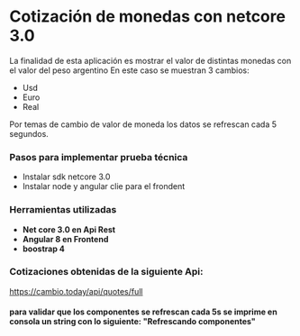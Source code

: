 # Cotización de monedas con netcore 3.0
La finalidad de esta aplicación es mostrar el valor de distintas monedas con el valor del peso argentino
En este caso se muestran 3 cambios: 
* Usd
* Euro
* Real

Por temas de cambio de valor de moneda los datos se refrescan cada 5 segundos.
### Pasos para implementar prueba técnica
* Instalar sdk netcore 3.0
* Instalar node y angular clie para el frondent
### Herramientas utilizadas
* **Net core 3.0 en Api Rest**
* **Angular 8 en Frontend**
* **boostrap 4**

### Cotizaciones obtenidas de la siguiente Api:
https://cambio.today/api/quotes/full
#### para validar que los componentes se refrescan cada 5s se imprime en consola un string con lo siguiente: "Refrescando componentes"
